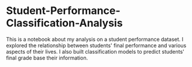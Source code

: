 # Student-Performance-Classification-Analysis
This is a notebook about my analysis on a student performance dataset.
I explored the relationship between students' final performance and various aspects of their lives.
I also built classification models to predict students' final grade base their information.
